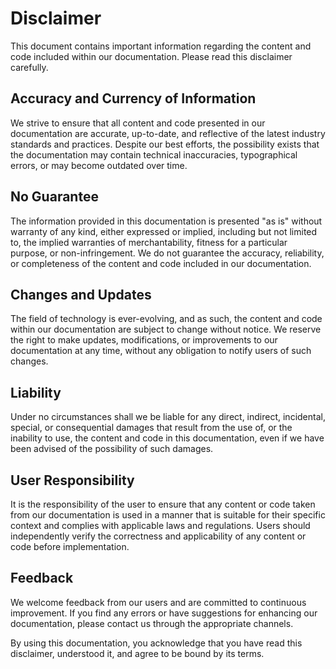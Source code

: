 # Disclaimer

This document contains important information regarding the content and code included within our documentation. Please
read this disclaimer carefully.

## Accuracy and Currency of Information

We strive to ensure that all content and code presented in our documentation are accurate, up-to-date, and reflective of
the latest industry standards and practices. Despite our best efforts, the possibility exists that the documentation may
contain technical inaccuracies, typographical errors, or may become outdated over time.

## No Guarantee

The information provided in this documentation is presented "as is" without warranty of any kind, either expressed or
implied, including but not limited to, the implied warranties of merchantability, fitness for a particular purpose, or
non-infringement. We do not guarantee the accuracy, reliability, or completeness of the content and code included in our
documentation.

## Changes and Updates

The field of technology is ever-evolving, and as such, the content and code within our documentation are subject to
change without notice. We reserve the right to make updates, modifications, or improvements to our documentation at any
time, without any obligation to notify users of such changes.

## Liability

Under no circumstances shall we be liable for any direct, indirect, incidental, special, or consequential damages that
result from the use of, or the inability to use, the content and code in this documentation, even if we have been
advised of the possibility of such damages.

## User Responsibility

It is the responsibility of the user to ensure that any content or code taken from our documentation is used in a manner
that is suitable for their specific context and complies with applicable laws and regulations. Users should
independently verify the correctness and applicability of any content or code before implementation.

## Feedback

We welcome feedback from our users and are committed to continuous improvement. If you find any errors or have
suggestions for enhancing our documentation, please contact us through the appropriate channels.

By using this documentation, you acknowledge that you have read this disclaimer, understood it, and agree to be bound by
its terms.
